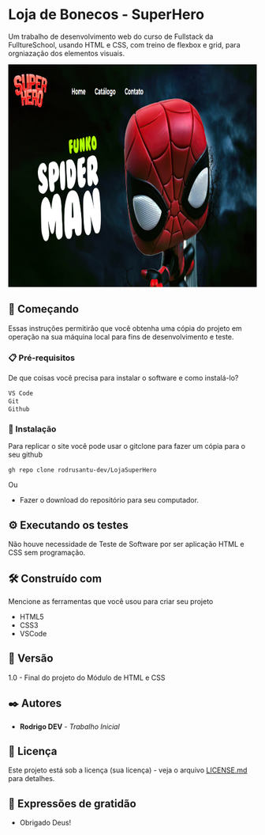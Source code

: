 # Loja de Bonecos - SuperHero
Um trabalho de desenvolvimento web do curso de Fullstack da FulltureSchool, usando HTML e CSS, com treino de flexbox e grid, para orgniazação dos elementos visuais.

<p align="center">
      <img src="images/gitSiteHero.PNG" alt="Logo-bizuradodev" width="960" height="450">
</p>

## 🚀 Começando

Essas instruções permitirão que você obtenha uma cópia do projeto em operação na sua máquina local para fins de desenvolvimento e teste.


### 📋 Pré-requisitos

De que coisas você precisa para instalar o software e como instalá-lo?

```
VS Code
Git
Github
```

### 🔧 Instalação

Para replicar o site você pode usar o gitclone para fazer um cópia para o seu github

```
gh repo clone rodrusantu-dev/LojaSuperHero
```

Ou

* Fazer o download do repositório para seu computador.


## ⚙️ Executando os testes

Não houve necessidade de Teste de Software por ser aplicação HTML e CSS sem programação.


## 🛠️ Construído com

Mencione as ferramentas que você usou para criar seu projeto

* HTML5
* CSS3
* VSCode

## 📌 Versão

1.0 - Final do projeto do Módulo de HTML e CSS

## ✒️ Autores

* **Rodrigo DEV** - *Trabalho Inicial* 

## 📄 Licença

Este projeto está sob a licença (sua licença) - veja o arquivo [LICENSE.md](https://github.com/usuario/projeto/licenca) para detalhes.

## 🎁 Expressões de gratidão

* Obrigado Deus!
